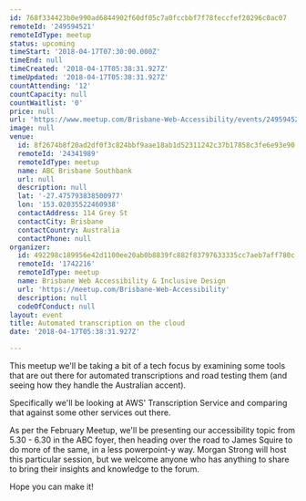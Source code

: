```yaml
---
id: 768f334423b0e990ad6844902f60df05c7a0fccbbf7f78feccfef20296c0ac07
remoteId: '249594521'
remoteIdType: meetup
status: upcoming
timeStart: '2018-04-17T07:30:00.000Z'
timeEnd: null
timeCreated: '2018-04-17T05:38:31.927Z'
timeUpdated: '2018-04-17T05:38:31.927Z'
countAttending: '12'
countCapacity: null
countWaitlist: '0'
price: null
url: 'https://www.meetup.com/Brisbane-Web-Accessibility/events/249594521/'
image: null
venue:
  id: 8f2674b8f20ad2df0f3c824bbf9aae18ab1d52311242c37b17858c3fe6e93e90
  remoteId: '24341989'
  remoteIdType: meetup
  name: ABC Brisbane Southbank
  url: null
  description: null
  lat: '-27.475793838500977'
  lon: '153.02035522460938'
  contactAddress: 114 Grey St
  contactCity: Brisbane
  contactCountry: Australia
  contactPhone: null
organizer:
  id: 492298c189956e42d1100ee20ab0b8839fc882f83797633335cc7aeb7aff780c
  remoteId: '1742216'
  remoteIdType: meetup
  name: Brisbane Web Accessibility & Inclusive Design
  url: 'https://meetup.com/Brisbane-Web-Accessibility'
  description: null
  codeOfConduct: null
layout: event
title: Automated transcription on the cloud
date: '2018-04-17T05:38:31.927Z'

---
```

<p>This meetup we'll be taking a bit of a tech focus by examining some tools that are out there for automated transcriptions and road testing them (and seeing how they handle the Australian accent).</p> <p>Specifically we'll be looking at AWS' Transcription Service and comparing that against some other services out there.</p> <p>As per the February Meetup, we'll be presenting our accessibility topic from 5.30 - 6.30 in the ABC foyer, then heading over the road to James Squire to do more of the same, in a less powerpoint-y way. Morgan Strong will host this particular session, but we welcome anyone who has anything to share to bring their insights and knowledge to the forum.</p> <p>Hope you can make it!</p>
